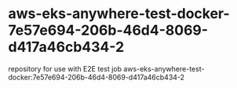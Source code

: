 # aws-eks-anywhere-test-docker-7e57e694-206b-46d4-8069-d417a46cb434-2
repository for use with E2E test job aws-eks-anywhere-test-docker:7e57e694-206b-46d4-8069-d417a46cb434-2
